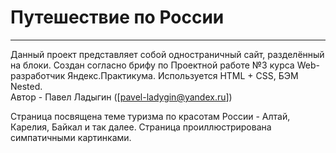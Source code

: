 # Путешествие по России #
------
Данный проект представляет собой одностраничный сайт, разделённый на блоки. Cоздан согласно брифу по Проектной работе №3 курса Web-разработчик Яндекс.Практикума. Используется HTML + CSS, БЭМ Nested.  
Автор - Павел Ладыгин ([pavel-ladygin@yandex.ru])
  
Страница посвящена теме туризма по красотам России - Алтай, Карелия, Байкал и так далее. Страница проиллюстрирована симпатичными картинками.

